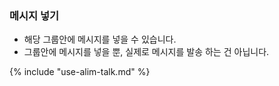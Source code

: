 ### 메시지 넣기

- 해당 그룹안에 메시지를 넣을 수 있습니다.
- 그룹안에 메시지를 넣을 뿐, 실제로 메시지를 발송 하는 건 아닙니다.

{% include "use-alim-talk.md" %}

